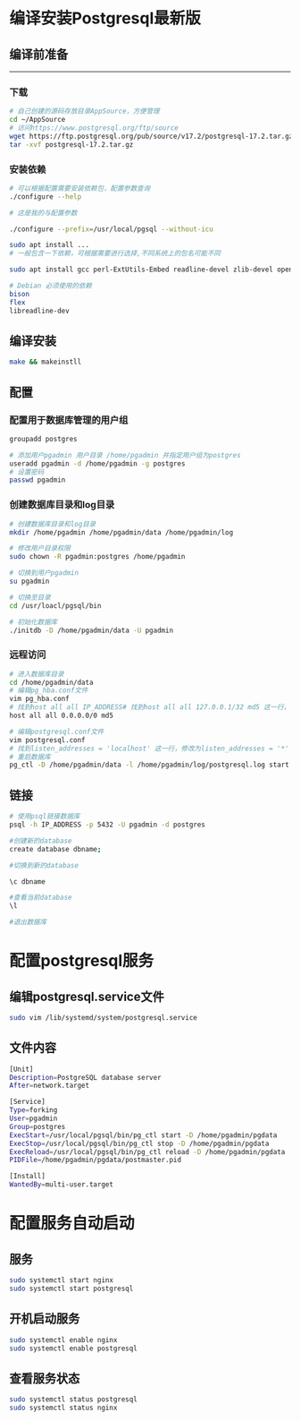 # 编译安装Postgresql最新版

## 编译前准备

---

### 下载

```bash
# 自己创建的源码存放目录AppSource，方便管理
cd ~/AppSource
# 访问https://www.postgresql.org/ftp/source
wget https://ftp.postgresql.org/pub/source/v17.2/postgresql-17.2.tar.gz
tar -xvf postgresql-17.2.tar.gz
```

### 安装依赖

```bash
# 可以根据配置需要安装依赖包，配置参数查询
./configure --help

# 这是我的与配置参数

./configure --prefix=/usr/local/pgsql --without-icu

sudo apt install ...
# 一般包含一下依赖，可根据需要进行选择,不同系统上的包名可能不同

sudo apt install gcc perl-ExtUtils-Embed readline-devel zlib-devel openssl-devel pam pam-devel libxml2-devel libxslt-devel tcl tcl-devel python-devel docbook-style-dsssl flex bison openjade 

# Debian 必须使用的依赖
bison
flex
libreadline-dev

```

## 编译安装

```bash
make && makeinstll
```

## 配置

### 配置用于数据库管理的用户组

```bash
groupadd postgres

# 添加用户pgadmin 用户目录 /home/pgadmin 并指定用户组为postgres
useradd pgadmin -d /home/pgadmin -g postgres
# 设置密码
passwd pgadmin

```


### 创建数据库目录和log目录

```bash
# 创建数据库目录和log目录
mkdir /home/pgadmin /home/pgadmin/data /home/pgadmin/log

# 修改用户目录权限
sudo chown -R pgadmin:postgres /home/pgadmin

# 切换到用户pgadmin
su pgadmin

# 切换至目录
cd /usr/loacl/pgsql/bin

# 初始化数据库
./initdb -D /home/pgadmin/data -U pgadmin
```

### 远程访问
```bash
# 进入数据库目录
cd /home/pgadmin/data
# 编辑pg_hba.conf文件
vim pg_hba.conf
# 找到host all all IP_ADDRESS# 找到host all all 127.0.0.1/32 md5 这一行，修改为
host all all 0.0.0.0/0 md5

# 编辑postgresql.conf文件
vim postgresql.conf
# 找到listen_addresses = 'localhost' 这一行，修改为listen_addresses = '*'
# 重启数据库
pg_ctl -D /home/pgadmin/data -l /home/pgadmin/log/postgresql.log start
```
## 链接

```bash
# 使用psql链接数据库
psql -h IP_ADDRESS -p 5432 -U pgadmin -d postgres

#创建新的database
create database dbname;

#切换到新的database

\c dbname

#查看当前database
\l

#退出数据库
```

# 配置postgresql服务

## 编辑postgresql.service文件

```bash {cmd=true}
sudo vim /lib/systemd/system/postgresql.service
```

## 文件内容

```bash 
[Unit]
Description=PostgreSQL database server
After=network.target

[Service]
Type=forking
User=pgadmin
Group=postgres
ExecStart=/usr/local/pgsql/bin/pg_ctl start -D /home/pgadmin/pgdata
ExecStop=/usr/local/pgsql/bin/pg_ctl stop -D /home/pgadmin/pgdata
ExecReload=/usr/local/pgsql/bin/pg_ctl reload -D /home/pgadmin/pgdata
PIDFile=/home/pgadmin/pgdata/postmaster.pid

[Install]
WantedBy=multi-user.target
```

# 配置服务自动启动

## 服务
```bash {cmd=true}
sudo systemctl start nginx
sudo systemctl start postgresql
```

## 开机启动服务
```bash {cmd=true}
sudo systemctl enable nginx
sudo systemctl enable postgresql
```

## 查看服务状态

```bash {cmd=true}
sudo systemctl status postgresql
sudo systemctl status nginx
```